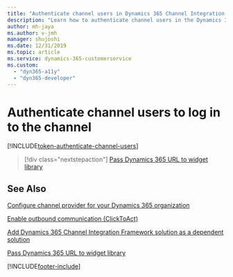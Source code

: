```yaml
---
title: "Authenticate channel users in Dynamics 365 Channel Integration Framework (CIF) version 2.0 | Microsoft Docs"
description: "Learn how to authenticate channel users in the Dynamics 365 Channel Integration Framework (CIF) version 2.0. The Dynamics 365 Channel Integration Framework supports the SAML-based single sign-on (SSO) for your agents or users to log in to the widget (channel)."
author: mh-jaya
ms.author: v-jmh
manager: shujoshi
ms.date: 12/31/2019
ms.topic: article
ms.service: dynamics-365-customerservice
ms.custom: 
  - "dyn365-a11y"
  - "dyn365-developer"
---
```


# Authenticate channel users to log in to the channel

[!INCLUDE[token-authenticate-channel-users](shared/token-authenticate-channel-users.md)]

> [!div class="nextstepaction"]
> [Pass Dynamics 365 URL to widget library](pass-url-widget-library.md)

## See Also

[Configure channel provider for your Dynamics 365 organization](configure-channel-provider-channel-integration-framework.md)

[Enable outbound communication (ClickToAct)](enable-outbound-communication-clicktoact.md)

[Add Dynamics 365 Channel Integration Framework solution as a dependent solution](add-cif-solution-dependent-solution.md)

[Pass Dynamics 365 URL to widget library](pass-url-widget-library.md)


[!INCLUDE[footer-include](../../includes/footer-banner.md)]